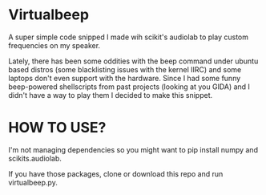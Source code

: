 Virtualbeep
================

A super simple code snipped I made wih scikit's audiolab to play custom 
frequencies on my speaker. 

Lately, there has been some oddities with the beep command under ubuntu based
distros (some blacklisting issues with the kernel IIRC) and some laptops
don't even support with the hardware. Since I had some funny beep-powered 
shellscripts from past projects (looking at you GIDA) and I didn't have a 
way to play them I decided to make this snippet. 


HOW TO USE?
===============

I'm not managing dependencies so you might want to pip install numpy and
scikits.audiolab.

If you have those packages, clone or download this repo and run virtualbeep.py.

